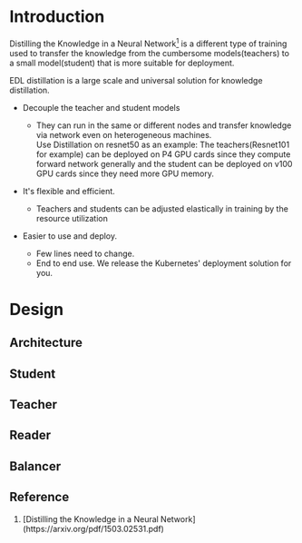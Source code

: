 # Introduction
Distilling the Knowledge in a Neural Network[<sup>1</sup>](#r_1) is a different type of training used to transfer the knowledge from the cumbersome models(teachers) to a small model(student) that is more suitable for deployment.

EDL distillation is a large scale and universal solution for knowledge distillation. 

- Decouple the teacher and student models
  - They can run in the same or different nodes and transfer knowledge via network even on heterogeneous machines.            
     Use Distillation on resnet50 as an example: The teachers(Resnet101 for example) can be deployed on P4 GPU cards since they compute forward network generally and the student can be deployed on v100 GPU cards since they need more GPU memory.   

- It's flexible and efficient.
  - Teachers and students can be adjusted elastically in training by the resource utilization  
- Easier to use and deploy.
  - Few lines need to change.
  - End to end use. We release the Kubernetes' deployment solution for you. 

# Design
## Architecture
## Student
## Teacher
## Reader
## Balancer

## Reference
1. <div id="r_1">[Distilling the Knowledge in a Neural Network](https://arxiv.org/pdf/1503.02531.pdf)</div>